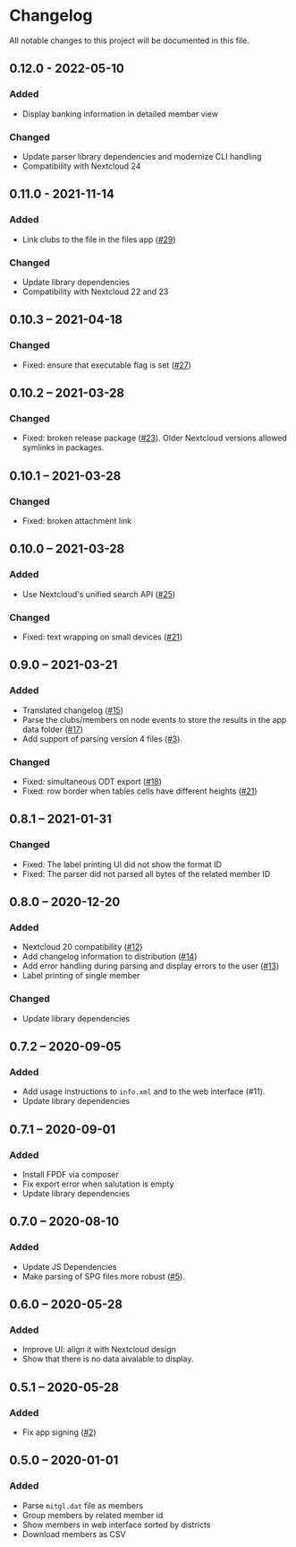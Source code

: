 # Changelog
All notable changes to this project will be documented in this file.

## 0.12.0 - 2022-05-10
### Added
- Display banking information in detailed member view
### Changed
- Update parser library dependencies and modernize CLI handling
- Compatibility with Nextcloud 24

## 0.11.0 - 2021-11-14 
### Added
- Link clubs to the file in the files app ([#29](https://gitlab.com/schrieveslaach/nextcloud-spgverein-app/-/issues/29))
### Changed
- Update library dependencies
- Compatibility with Nextcloud 22 and 23

## 0.10.3 – 2021-04-18
### Changed
- Fixed: ensure that executable flag is set ([#27](https://gitlab.com/schrieveslaach/nextcloud-spgverein-app/-/issues/27))

## 0.10.2 – 2021-03-28
### Changed
- Fixed: broken release package ([#23](https://gitlab.com/schrieveslaach/nextcloud-spgverein-app/-/issues/23)). Older Nextcloud versions allowed symlinks in packages.

## 0.10.1 – 2021-03-28
### Changed
- Fixed: broken attachment link

## 0.10.0 – 2021-03-28
### Added
- Use Nextcloud's unified search API ([#25](https://gitlab.com/schrieveslaach/nextcloud-spgverein-app/-/issues/25))
### Changed
- Fixed: text wrapping on small devices ([#21](https://gitlab.com/schrieveslaach/nextcloud-spgverein-app/-/issues/21))

## 0.9.0 – 2021-03-21
### Added
- Translated changelog ([#15](https://gitlab.com/schrieveslaach/nextcloud-spgverein-app/-/issues/15))
- Parse the clubs/members on node events to store the results in the app data folder ([#17](https://gitlab.com/schrieveslaach/nextcloud-spgverein-app/-/issues/17))
- Add support of parsing version 4 files ([#3](https://gitlab.com/schrieveslaach/nextcloud-spgverein-app/-/issues/3)).
### Changed
- Fixed: simultaneous ODT export ([#18](https://gitlab.com/schrieveslaach/nextcloud-spgverein-app/-/issues/18))
- Fixed: row border when tables cells have different heights ([#21](https://gitlab.com/schrieveslaach/nextcloud-spgverein-app/-/issues/21))

## 0.8.1 – 2021-01-31
### Changed
- Fixed: The label printing UI did not show the format ID
- Fixed: The parser did not parsed all bytes of the related member ID

## 0.8.0 – 2020-12-20
### Added
- Nextcloud 20 compatibility ([#12](https://gitlab.com/schrieveslaach/nextcloud-spgverein-app/-/issues/12))
- Add changelog information to distribution ([#14](https://gitlab.com/schrieveslaach/nextcloud-spgverein-app/-/issues/14))
- Add error handling during parsing and display errors to the user ([#13](https://gitlab.com/schrieveslaach/nextcloud-spgverein-app/-/issues/13))
- Label printing of single member

### Changed
- Update library dependencies

## 0.7.2 – 2020-09-05
### Added
- Add usage instructions to `info.xml` and to the web interface (#11).
- Update library dependencies

## 0.7.1 – 2020-09-01
### Added
- Install FPDF via composer
- Fix export error when salutation is empty
- Update library dependencies

## 0.7.0 – 2020-08-10
### Added
- Update JS Dependencies
- Make parsing of SPG files more robust ([#5](https://gitlab.com/schrieveslaach/nextcloud-spgverein-app/-/issues/5)).

## 0.6.0 – 2020-05-28
### Added
- Improve UI: align it with Nextcloud design
- Show that there is no data aivalable to display.

## 0.5.1 – 2020-05-28
### Added
- Fix app signing ([#2](https://gitlab.com/schrieveslaach/nextcloud-spgverein-app/-/issues/2))

## 0.5.0 – 2020-01-01
### Added
- Parse `mitgl.dat` file as members
- Group members by related member id
- Show members in web interface sorted by districts
- Download members as CSV
